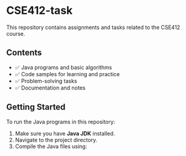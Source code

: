 # CSE412-task

This repository contains assignments and tasks related to the CSE412 course.

## Contents

- ✅ Java programs and basic algorithms  
- ✅ Code samples for learning and practice  
- ✅ Problem-solving tasks  
- ✅ Documentation and notes  

## Getting Started

To run the Java programs in this repository:

1. Make sure you have **Java JDK** installed.
2. Navigate to the project directory.
3. Compile the Java files using:
